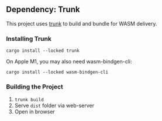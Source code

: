 ## Dependency: Trunk

This project uses [trunk](https://trunkrs.dev/) to build and bundle for WASM delivery.

### Installing Trunk

`cargo install --locked trunk`

On Apple M1, you may also need wasm-bindgen-cli:

`cargo install --locked wasm-bindgen-cli`

### Building the Project

1. `trunk build`
2. Serve `dist` folder via web-server
3. Open in browser

